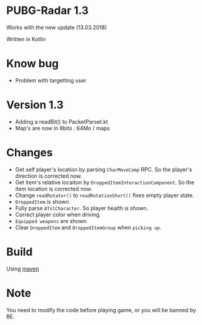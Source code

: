 # PUBG-Radar 1.3

Works with the new update (13.03.2018)

Written in Kotlin

# Know bug
* Problem with targetting user

# Version 1.3
* Adding a readBit() to PacketParset.kt
* Map's are now in 8bits : 64Mo / maps

# Changes
* Get self player's location by parsing `CharMoveComp` RPC. So the player's direction is corrected now. 
* Get item's relative locaiton by `DroppedItemInteractionComponent`. So the item location is corrected now.
* Change `readRotator()` to `readRotationShort()` fixes empty player state.
* `DroppedItem` is shown.
* Fully parse `ATslCharacter`. So player health is shown.
* Correct player color when driving.
* `Equipped weapons` are shown.
* Clear `DroppedItem` and `DroppedItemGroup` when `picking up`.

# Build
Using [maven](https://maven.apache.org/)

# Note
You need to modify the code before playing game, or you will be banned by BE.
